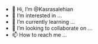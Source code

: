 - 👋 Hi, I’m @Kasrasalehian
- 👀 I’m interested in ...
- 🌱 I’m currently learning ...
- 💞️ I’m looking to collaborate on ...
- 📫 How to reach me ...

<!---
Kasrasalehian/Kasrasalehian is a ✨ special ✨ repository because its `README.md` (this file) appears on your GitHub profile.
You can click the Preview link to take a look at your changes.
--->
